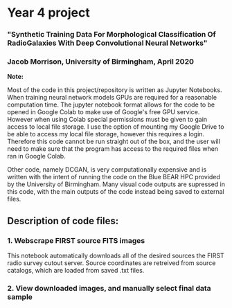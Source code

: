 # Year 4 project
### "Synthetic Training Data For Morphological Classification Of RadioGalaxies With Deep Convolutional Neural Networks"
### Jacob Morrison, University of Birmingham, April 2020

**Note:** 

Most of the code in this project/repository is written as Jupyter Notebooks. When training neural network models GPUs are required for a reasonable computation time. The jupyter notebook format allows for the code to be opened in Google Colab to make use of Google's free GPU service. However when using Colab special permissions must be given to gain access to local file storage. I use the option of mounting my Google Drive to be able to access my local file storage, however this requires a login. Therefore this code cannot be run straight out of the box, and the user will need to make sure that the program has access to the required files when ran in Google Colab.

Other code, namely DCGAN, is very computationally expensive and is written with the intent of running the code on the Blue BEAR HPC provided by the University of Birmingham. Many visual code outputs are supressed in this code, with the main outputs of the code instead being saved to external files.

## Description of code files:

### 1. Webscrape FIRST source FITS images

This notebook automatically downloads all of the desired sources the FIRST radio survey cutout server. Source coordinates are retreived from source catalogs, which are loaded from saved .txt files. 

### 2. View downloaded images, and manually select final data sample


